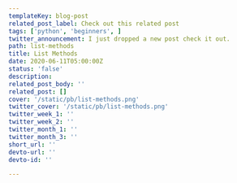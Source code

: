 ```yaml
---
templateKey: blog-post
related_post_label: Check out this related post
tags: ['python', 'beginners', ]
twitter_announcement: I just dropped a new post check it out.
path: list-methods
title: List Methods
date: 2020-06-11T05:00:00Z
status: 'false'
description:
related_post_body: ''
related_post: []
cover: '/static/pb/list-methods.png'
twitter_cover: '/static/pb/list-methods.png'
twitter_week_1: ''
twitter_week_2: ''
twitter_month_1: ''
twitter_month_3: ''
short_url: ''
devto-url: ''
devto-id: ''

---
```


<!--
<p style='text-align: center'>
<a href='https://waylonwalker.com/blog/list-methods'>
  <img
    style='width:500px; max-width:80%; margin: auto;'
    src="https://waylonwalker.com/list-methods.png"
    alt="Read more from the List Methods article"
  />
  </a>
</p>

-->

